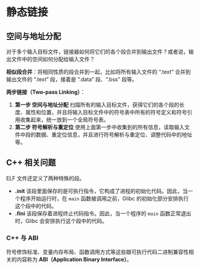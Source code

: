 # 静态链接

## 空间与地址分配

对于多个输入目标文件，链接器如何将它们的各个段合并到输出文件？或者说，输出文件中的空间如何分配给输入文件？

**相似段合并**：将相同性质的段合并到一起，比如将所有输入文件的 “.text” 合并到输出文件的 “.text” 段，接着是 “.data” 段、“.bss” 段等。

**两步链接（Two-pass Linking）**：

1. **第一步 空间与地址分配**  扫描所有的输入目标文件，获得它们的各个段的长度、属性和位置，并且将输入目标文件中的符号表中所有的符号定义和符号引用收集起来，统一放到一个全局符号表。
2. **第二步 符号解析与重定位**  使用上面第一步中收集到的所有信息，读取输入文件中段的数据、重定位信息，并且进行符号解析与重定位、调整代码中的地址等。

## C++ 相关问题

ELF 文件还定义了两种特殊的段。

- **.init**  该段里面保存的是可执行指令，它构成了进程的初始化代码。因此，当一个程序开始运行时，在 `main` 函数被调用之前，Glibc 的初始化部分安排执行这个段中的代码。
- **.fini**  该段保存着进程终止代码指令。因此，当一个程序的 `main` 函数正常退出时，Glibc 会安排执行这个段中的代码。

### C++ 与 ABI

符号修饰标准、变量内存布局、函数调用方式等这些跟可执行代码二进制兼容性相关的内容称为 **ABI（Application Binary Interface）**。